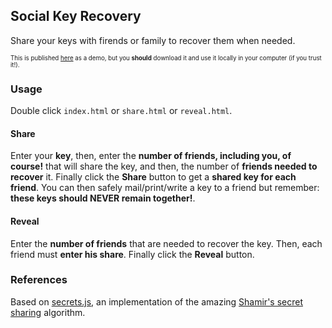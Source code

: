 ## Social Key Recovery

Share your keys with firends or family to recover them when needed.

<sub><sup>This is published [here](https://al2blockchain.github.io/social-key-recovery) as a demo, but you **should** download it and use it locally in your computer (if you trust it!).</sup></sub>

### Usage

Double click `index.html` or `share.html` or `reveal.html`.

#### Share

Enter your **key**, then, enter the **number of friends, including you, of course!** that will share the key, and then, the number of **friends needed to recover** it. Finally click the **Share** button to get a **shared key for each friend**. You can then safely mail/print/write a key to a friend but remember: **these keys should NEVER remain together!**.

#### Reveal

Enter the **number of friends** that are needed to recover the key. Then, each friend must **enter his share**. Finally click the **Reveal** button.

### References

Based on [secrets.js](https://github.com/grempe/secrets.js), an implementation of the amazing [Shamir's secret sharing](https://en.wikipedia.org/wiki/Shamir's_Secret_Sharing) algorithm.
